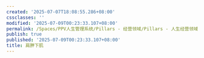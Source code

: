 ```yaml
---
created: '2025-07-07T18:08:55.286+08:00'
cssclasses: ''
modified: '2025-07-09T00:23:33.107+08:00'
permalink: /Spaces/PPV人生管理系统/Pillars - 经营领域/Pillars - 人生经营领域/运动/增肌减脂计划/肌肉部位库/肌肉库/肩胛下肌.md
publish: true
published: '2025-07-09T00:23:33.107+08:00'
title: 肩胛下肌
---
```


